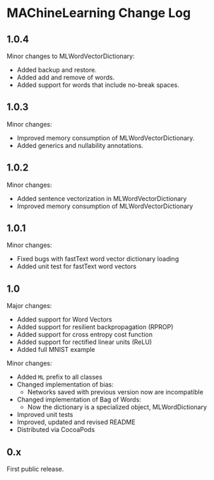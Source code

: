 # MAChineLearning Change Log


## 1.0.4

Minor changes to MLWordVectorDictionary:

- Added backup and restore.
- Added add and remove of words.
- Added support for words that include no-break spaces.


## 1.0.3

Minor changes:

- Improved memory consumption of MLWordVectorDictionary.
- Added generics and nullability annotations.


## 1.0.2

Minor changes:

- Added sentence vectorization in MLWordVectorDictionary
- Improved memory consumption of MLWordVectorDictionary


## 1.0.1

Minor changes:

- Fixed bugs with fastText word vector dictionary loading
- Added unit test for fastText word vectors


## 1.0

Major changes:

- Added support for Word Vectors
- Added support for resilient backpropagation (RPROP)
- Added support for cross entropy cost function
- Added support for rectified linear units (ReLU)
- Added full MNIST example

Minor changes:

- Added `ML` prefix to all classes
- Changed implementation of bias:
  - Networks saved with previous version now are incompatible
- Changed implementation of Bag of Words:
  - Now the dictionary is a specialized object, MLWordDictionary
- Improved unit tests
- Improved, updated and revised README
- Distributed via CocoaPods


## 0.x

First public release.

